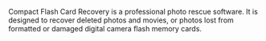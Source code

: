 Compact Flash Card Recovery is a professional photo rescue software. It is designed to recover deleted photos and movies, or photos lost from formatted or damaged digital camera flash memory cards. 
